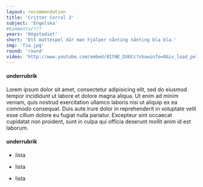 ```yaml
---
layout: recommendation
title: 'Critter Corral 3'
subject: 'Engelska'
#kommentar???
years: 'Högstadiet'
short: 'Ett mattespel där man hjälper nånting nånting bla bla.'
img: 'fia.jpg'
round: 'round'
video: 'http://www.youtube.com/embed/8ItNE_DX6Cc?showinfo=0&iv_load_policy=3&controls=0'
---
```


#### underrubrik

Lorem ipsum dolor sit amet, consectetur adipisicing elit, sed do eiusmod tempor incididunt ut labore et dolore magna aliqua. Ut enim ad minim veniam, quis nostrud exercitation ullamco laboris nisi ut aliquip ex ea commodo consequat. Duis aute irure dolor in reprehenderit in voluptate velit esse cillum dolore eu fugiat nulla pariatur. Excepteur sint occaecat cupidatat non proident, sunt in culpa qui officia deserunt mollit anim id est laborum.

#### underrubrik

* lista

* lista

* lista
